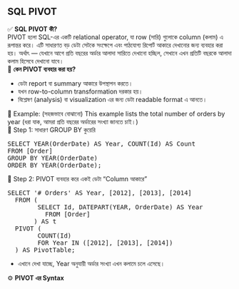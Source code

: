 ## SQL PIVOT

✅ <b>SQL PIVOT কী? </b> <br> 
PIVOT হলো SQL-এর একটি relational operator, যা row (সারি) গুলোকে column (কলাম) এ রূপান্তর করে।
এটি সাধারণত বড় ডেটা সেটকে সংক্ষেপে এবং পাঠযোগ্য রিপোর্ট আকারে দেখানোর জন্য ব্যবহার করা হয়।
অর্থাৎ — যেখানে আগে প্রতি বছরের অর্ডার আলাদা সারিতে দেখানো হচ্ছিল, সেখানে এখন প্রতিটি বছরকে আলাদা কলাম হিসেবে দেখানো যাবে। <br> 
🔷 <b>কেন PIVOT ব্যবহার করা হয়? </b> <br> 
 * ডেটা report বা summary আকারে উপস্থাপন করতে।
 * যখন row-to-column transformation দরকার হয়।
 * বিশ্লেষণ (analysis) বা visualization এর জন্য ডেটা readable format এ আনতে।

🧮 Example: (সহজভাবে বোঝানো) This example lists the total number of orders by year (ধরা যাক, আমরা প্রতি বছরের অর্ডারের সংখ্যা জানতে চাই।)  <br> 
🔹 Step 1: সাধারণ GROUP BY কুয়েরি <br> 
<pre>
SELECT YEAR(OrderDate) AS Year, COUNT(Id) AS Count
FROM [Order]
GROUP BY YEAR(OrderDate)
ORDER BY YEAR(OrderDate);
</pre>
🔹 Step 2: PIVOT ব্যবহার করে একই ডেটা “Column আকারে” 
<pre>
SELECT '# Orders' AS Year, [2012], [2013], [2014]
  FROM (
        SELECT Id, DATEPART(YEAR, OrderDate) AS Year 
          FROM [Order]
       ) AS t
  PIVOT (
        COUNT(Id) 
        FOR Year IN ([2012], [2013], [2014])
  ) AS PivotTable;
</pre>
 - এখানে দেখা যাচ্ছে, Year অনুযায়ী অর্ডার সংখ্যা এখন কলামে চলে এসেছে।

⚙️ <b>PIVOT এর Syntax </b> 



